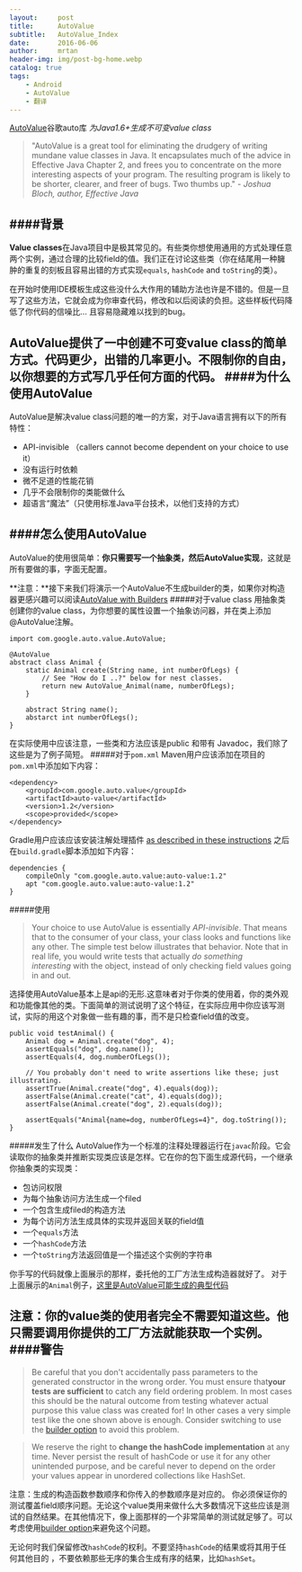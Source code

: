 ```yaml
---
layout:     post
title:      AutoValue
subtitle:   AutoValue_Index
date:       2016-06-06
author:     mrtan
header-img: img/post-bg-home.webp
catalog: true
tags:
    - Android
    - AutoValue
    - 翻译
---
```


[AutoValue](https://github.com/google/auto/tree/master/value)谷歌auto库
*为Java1.6+生成不可变value class*

> "AutoValue is a great tool for eliminating the drudgery of writing mundane value classes in Java. It encapsulates much of the advice in Effective Java Chapter 2, and frees you to concentrate on the more interesting aspects of your program. The resulting program is likely to be shorter, clearer, and freer of bugs. Two thumbs up."
> - *Joshua Bloch, author, Effective Java*

####背景
----
**Value classes**在Java项目中是极其常见的。有些类你想使用通用的方式处理任意两个实例，通过合理的比较field的值。我们正在讨论这些类（你在结尾用一种臃肿的重复的刻板且容易出错的方式实现<code>equals</code>, <code>hashCode</code> and <code>toString</code>的类）。

在开始时使用IDE模板生成这些没什么大作用的辅助方法也许是不错的。但是一旦写了这些方法，它就会成为你审查代码，修改和以后阅读的负担。这些样板代码降低了你代码的信噪比... 且容易隐藏难以找到的bug。

AutoValue提供了一中创建不可变value class的简单方式。代码更少，出错的几率更小。不限制你的自由，以你想要的方式写几乎任何方面的代码。
####为什么使用AutoValue
----
AutoValue是解决value class问题的唯一的方案，对于Java语言拥有以下的所有特性：
* API-invisible （callers cannot become dependent on your choice to use it）
* 没有运行时依赖
* 微不足道的性能花销
* 几乎不会限制你的类能做什么
* 超语言“魔法”（只使用标准Java平台技术，以他们支持的方式）

####怎么使用AutoValue
----
AutoValue的使用很简单：**你只需要写一个抽象类，然后AutoValue实现**，这就是所有要做的事，字面无配置。

**注意：**接下来我们将演示一个AutoValue不生成builder的类，如果你对构造器更感兴趣可以阅读[AutoValue with Builders](https://github.com/google/auto/blob/master/value/userguide/builders.md)
#####对于value class
用抽象类创建你的value class，为你想要的属性设置一个抽象访问器，并在类上添加@AutoValue注解。

    import com.google.auto.value.AutoValue;
    
    @AutoValue
    abstract class Animal {
        static Animal create(String name, int numberOfLegs) {
            // See "How do I ..?" below for nest classes.
            return new AutoValue_Animal(name, numberOfLegs);
        }
    
        abstract String name();
        abstarct int numberOfLegs();
    }
在实际使用中应该注意，一些类和方法应该是public 和带有 Javadoc，我们除了这些是为了例子简短。
#####对于<code>pom.xml</code>
Maven用户应该添加在项目的<code>pom.xml</code>中添加如下内容：

    <dependency> 
        <groupId>com.google.auto.value</groupId> 
        <artifactId>auto-value</artifactId> 
        <version>1.2</version> 
        <scope>provided</scope>
    </dependency>
Gradle用户应该应该安装注解处理插件 [as described in these instructions](https://plugins.gradle.org/plugin/net.ltgt.apt) 之后在<code>build.gradle</code>脚本添加如下内容：

    dependencies { 
        compileOnly "com.google.auto.value:auto-value:1.2" 
        apt "com.google.auto.value:auto-value:1.2"
    }
#####使用
> Your choice to use AutoValue is essentially *API-invisible*. That means that to the consumer of your class, your class looks and functions like any other. The simple test below illustrates that behavior. Note that in real life, you would write tests that actually *do something interesting* with the object, instead of only checking field values going in and out.

选择使用AutoValue基本上是api的无形.这意味者对于你类的使用着，你的类外观和功能像其他的类。下面简单的测试说明了这个特征，在实际应用中你应该写测试，实际的用这个对象做一些有趣的事，而不是只检查field值的改变。

    public void testAnimal() { 
        Animal dog = Animal.create("dog", 4); 
        assertEquals("dog", dog.name()); 
        assertEquals(4, dog.numberOfLegs()); 
    
        // You probably don't need to write assertions like these; just illustrating.         
        assertTrue(Animal.create("dog", 4).equals(dog)); 
        assertFalse(Animal.create("cat", 4).equals(dog)); 
        assertFalse(Animal.create("dog", 2).equals(dog)); 
    
        assertEquals("Animal{name=dog, numberOfLegs=4}", dog.toString());
    }
#####发生了什么
AutoValue作为一个标准的注释处理器运行在<code>javac</code>阶段。它会读取你的抽象类并推断实现类应该是怎样。它在你的包下面生成源代码，一个继承你抽象类的实现类：
* 包访问权限
* 为每个抽象访问方法生成一个filed
* 一个包含生成filed的构造方法
* 为每个访问方法生成具体的实现并返回关联的field值
* 一个<code>equals</code>方法
* 一个<code>hashCode</code>方法
* 一个<code>toString</code>方法返回值是一个描述这个实例的字符串

你手写的代码就像上面展示的那样，委托他的工厂方法生成构造器就好了。
对于上面展示的<code>Animal</code>例子，[这里是AutoValue可能生成的典型代码](https://github.com/google/auto/blob/master/value/userguide/generated-example.md)

注意：你的value类的使用者完全不需要知道这些。他只需要调用你提供的工厂方法就能获取一个实例。
####警告
----
> Be careful that you don't accidentally pass parameters to the generated constructor in the wrong order. You must ensure that**your tests are sufficient** to catch any field ordering problem. In most cases this should be the natural outcome from testing whatever actual purpose this value class was created for! In other cases a very simple test like the one shown above is enough. Consider switching to use the [builder option](https://github.com/google/auto/blob/master/value/userguide/builders.md) to avoid this problem.

> We reserve the right to **change the hashCode implementation** at any time. Never persist the result of hashCode or use it for any other unintended purpose, and be careful never to depend on the order your values appear in unordered collections like HashSet.

注意：生成的构造函数参数顺序和你传入的参数顺序是对应的。 你必须保证你的测试覆盖field顺序问题。无论这个value类用来做什么大多数情况下这些应该是测试的自然结果。在其他情况下，像上面那样的一个非常简单的测试就足够了。可以考虑使用[builder option](https://github.com/google/auto/blob/master/value/userguide/builders.md)来避免这个问题。

无论何时我们保留修改<code>hashCode</code>的权利。不要坚持<code>hashCode</code>的结果或将其用于任何其他目的 ，不要依赖那些无序的集合生成有序的结果，比如<code>hashSet</code>。